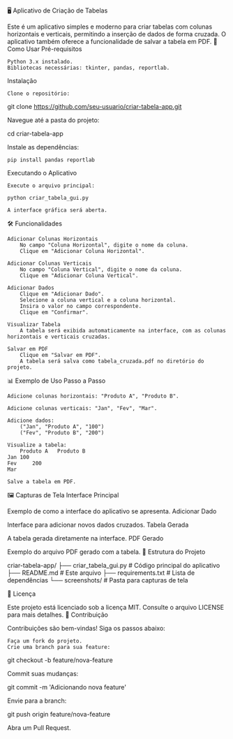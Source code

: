 🖥️ Aplicativo de Criação de Tabelas

Este é um aplicativo simples e moderno para criar tabelas com colunas horizontais e verticais, permitindo a inserção de dados de forma cruzada. O aplicativo também oferece a funcionalidade de salvar a tabela em PDF.
🚀 Como Usar
Pré-requisitos

    Python 3.x instalado.
    Bibliotecas necessárias: tkinter, pandas, reportlab.

Instalação

    Clone o repositório:

git clone https://github.com/seu-usuario/criar-tabela-app.git

Navegue até a pasta do projeto:

cd criar-tabela-app

Instale as dependências:

    pip install pandas reportlab

Executando o Aplicativo

    Execute o arquivo principal:

    python criar_tabela_gui.py

    A interface gráfica será aberta.

🛠️ Funcionalidades

    Adicionar Colunas Horizontais
        No campo "Coluna Horizontal", digite o nome da coluna.
        Clique em "Adicionar Coluna Horizontal".

    Adicionar Colunas Verticais
        No campo "Coluna Vertical", digite o nome da coluna.
        Clique em "Adicionar Coluna Vertical".

    Adicionar Dados
        Clique em "Adicionar Dado".
        Selecione a coluna vertical e a coluna horizontal.
        Insira o valor no campo correspondente.
        Clique em "Confirmar".

    Visualizar Tabela
        A tabela será exibida automaticamente na interface, com as colunas horizontais e verticais cruzadas.

    Salvar em PDF
        Clique em "Salvar em PDF".
        A tabela será salva como tabela_cruzada.pdf no diretório do projeto.

📊 Exemplo de Uso
Passo a Passo

    Adicione colunas horizontais: "Produto A", "Produto B".

    Adicione colunas verticais: "Jan", "Fev", "Mar".

    Adicione dados:
        ("Jan", "Produto A", "100")
        ("Fev", "Produto B", "200")

    Visualize a tabela:
    	Produto A	Produto B
    Jan	100	
    Fev		200
    Mar		

    Salve a tabela em PDF.

🖼️ Capturas de Tela
Interface Principal

Exemplo de como a interface do aplicativo se apresenta.
Adicionar Dado

Interface para adicionar novos dados cruzados.
Tabela Gerada

A tabela gerada diretamente na interface.
PDF Gerado

Exemplo do arquivo PDF gerado com a tabela.
📂 Estrutura do Projeto

criar-tabela-app/
├── criar_tabela_gui.py  # Código principal do aplicativo
├── README.md            # Este arquivo
├── requirements.txt     # Lista de dependências
└── screenshots/         # Pasta para capturas de tela

📝 Licença

Este projeto está licenciado sob a licença MIT. Consulte o arquivo LICENSE para mais detalhes.
🤝 Contribuição

Contribuições são bem-vindas! Siga os passos abaixo:

    Faça um fork do projeto.
    Crie uma branch para sua feature:

git checkout -b feature/nova-feature

Commit suas mudanças:

git commit -m 'Adicionando nova feature'

Envie para a branch:

git push origin feature/nova-feature

Abra um Pull Request.
